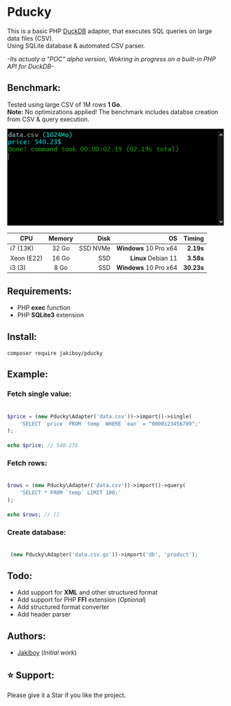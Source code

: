 # Pducky

This is a basic PHP [DuckDB](https://duckdb.org/) adapter, that executes SQL queries on large data files (CSV).  
Using SQLite database & automated CSV parser.  

*-Its actualy a "POC" alpha version, Wokring in progress on a built-in PHP API for DuckDB-*

## Benchmark:

Tested using large CSV of 1M rows **1 Go**.  
**Note:** No optimizations applied! The benchmark includes databse creation from CSV & query execution.

![Pducky](./.assets/screenshot.png)

| CPU           | Memory        | Disk     | OS                     | Timing     |
| ------------- |:-------------:| --------:| ----------------------:| ----------:|
| i7 (13K)      | 32 Go         | SSD NVMe | **Windows** 10 Pro x64 | **2.19s**  |
| Xeon (E22)    | 16 Go         | SSD      | **Linux** Debian 11    | **3.58s**  |
| i3 (3)        | 8 Go          | SSD      | **Windows** 10 Pro x64 | **30.23s** |

## Requirements:

* PHP **exec** function
* PHP **SQLite3** extension

## Install:

```
composer require jakiboy/pducky
```

## Example:

### Fetch single value:

```php

$price = (new Pducky\Adapter('data.csv'))->import()->single(
    'SELECT `price` FROM `temp` WHERE `ean` = "0000123456789";'
);

echo $price; // 540.23$

```

### Fetch rows:

```php

$rows = (new Pducky\Adapter('data.csv'))->import()->query(
    'SELECT * FROM `temp` LIMIT 100;'
);

echo $rows; // []

```

### Create database:

```php

 (new Pducky\Adapter('data.csv.gz'))->import('db', 'product');

```

## Todo:

* Add support for **XML** and other structured format
* Add support for PHP **FFI** extension (*Optional*)
* Add structured format converter
* Add header parser

## Authors:

* [Jakiboy](https://github.com/Jakiboy) (*Initial work*)

## ⭐ Support:

Please give it a Star if you like the project.
